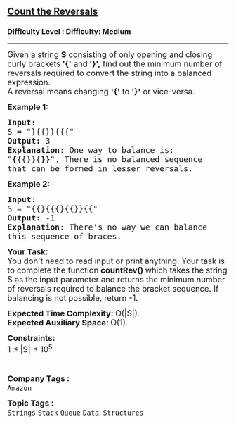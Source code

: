 <h2><a href="https://www.geeksforgeeks.org/problems/count-the-reversals0401/1?page=2&category=Stack&sortBy=submissions">Count the Reversals</a></h2><h3>Difficulty Level : Difficulty: Medium</h3><hr><div class="problems_problem_content__Xm_eO"><p><span style="font-size: 18px;">Given a string <strong>S</strong> consisting of only opening and closing curly brackets<strong> '{'</strong> and<strong> '}',</strong>&nbsp;find out the minimum&nbsp;number of reversals required to convert the string into a balanced expression.<br>A reversal means changing <strong>'{'</strong> to <strong>'}'</strong> or vice-versa.</span></p>
<p><span style="font-size: 18px;"><strong>Example 1:</strong></span></p>
<pre><span style="font-size: 18px;"><strong>Input:</strong>
S = "}{{}}{{{"
<strong>Output:</strong> 3
<strong>Explanation</strong>: One way to balance is:
"<strong>{</strong>{{}}{<strong>}}</strong>". There is no balanced sequence
that can be formed in lesser reversals.</span>
</pre>
<p><span style="font-size: 18px;"><strong>Example 2:</strong></span></p>
<pre><span style="font-size: 18px;"><strong>Input</strong>: 
S = "{{}{{{}{{}}{{"</span><span style="font-size: 18px;">
<strong>Output:</strong> -1
<strong>Explanation</strong>: There's no way we can balance
this sequence of braces.</span>
</pre>
<p><span style="font-size: 18px;"><strong>Your Task:</strong><br>You don't need to read input or print anything. Your task is to complete the function&nbsp;<strong>countRev()&nbsp;</strong>which takes the string S as the input parameter&nbsp;and returns the minimum number of reversals required to balance the bracket sequence. If balancing is not possible, return -1.&nbsp;</span></p>
<p><span style="font-size: 18px;"><strong>Expected Time Complexity:&nbsp;</strong>O(|S|).<br><strong>Expected Auxiliary Space:&nbsp;</strong>O(1).</span></p>
<p><span style="font-size: 18px;"><strong>Constraints:</strong><br>1 ≤ |S| ≤ 10<sup>5</sup></span></p>
<p>&nbsp;</p></div><p><span style=font-size:18px><strong>Company Tags : </strong><br><code>Amazon</code>&nbsp;<br><p><span style=font-size:18px><strong>Topic Tags : </strong><br><code>Strings</code>&nbsp;<code>Stack</code>&nbsp;<code>Queue</code>&nbsp;<code>Data Structures</code>&nbsp;